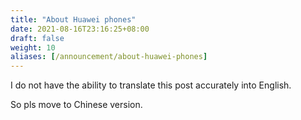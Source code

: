 ```yaml
---
title: "About Huawei phones"
date: 2021-08-16T23:16:25+08:00
draft: false
weight: 10
aliases: [/announcement/about-huawei-phones]
---
```


I do not have the ability to translate this post accurately into English.

So pls move to Chinese version.

